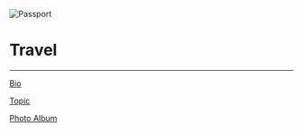 ![Passport](https://jaal32.github.io/IMG_3630.jpg)

# Travel

--------------------------------

[Bio](Bio)

[Topic](Topic)

[Photo Album](PhotoAlbum)
